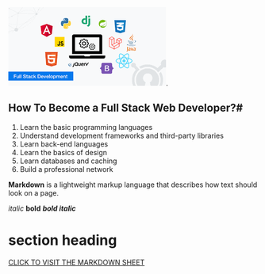 ![full stack image](techedimage.png).

## How To Become a **Full Stack** Web Developer?#

1. Learn the basic programming languages
2. Understand development frameworks and third-party libraries
3. Learn back-end languages
4. Learn the basics of design
5. Learn databases and caching
6. Build a professional network





**Markdown** is a lightweight markup language that describes how text should look on a page.


*italic*
**bold**
***bold italic***

# section heading

[CLICK TO VISIT THE MARKDOWN SHEET]([https://nestacms.com/docs/creating-content/markdown-cheat-sheet](https://www.freecodecamp.org/news/markdown-cheatsheet/)https://www.freecodecamp.org/news/markdown-cheatsheet/)
